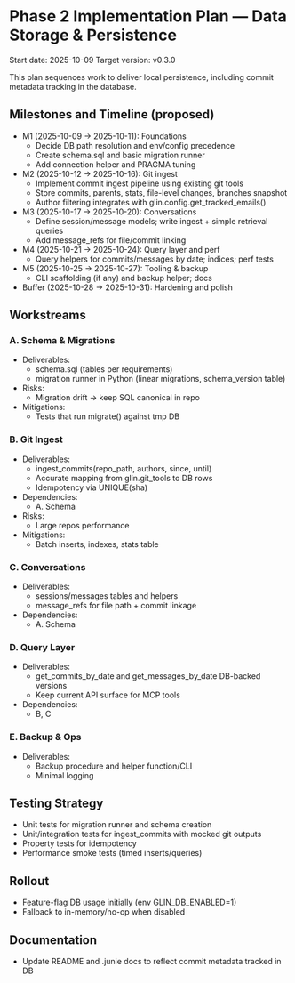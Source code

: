 # Phase 2 Implementation Plan — Data Storage & Persistence

Start date: 2025-10-09
Target version: v0.3.0

This plan sequences work to deliver local persistence, including commit metadata tracking in the database.

## Milestones and Timeline (proposed)
- M1 (2025-10-09 → 2025-10-11): Foundations
  - Decide DB path resolution and env/config precedence
  - Create schema.sql and basic migration runner
  - Add connection helper and PRAGMA tuning
- M2 (2025-10-12 → 2025-10-16): Git ingest
  - Implement commit ingest pipeline using existing git tools
  - Store commits, parents, stats, file-level changes, branches snapshot
  - Author filtering integrates with glin.config.get_tracked_emails()
- M3 (2025-10-17 → 2025-10-20): Conversations
  - Define session/message models; write ingest + simple retrieval queries
  - Add message_refs for file/commit linking
- M4 (2025-10-21 → 2025-10-24): Query layer and perf
  - Query helpers for commits/messages by date; indices; perf tests
- M5 (2025-10-25 → 2025-10-27): Tooling & backup
  - CLI scaffolding (if any) and backup helper; docs
- Buffer (2025-10-28 → 2025-10-31): Hardening and polish

## Workstreams

### A. Schema & Migrations
- Deliverables:
  - schema.sql (tables per requirements)
  - migration runner in Python (linear migrations, schema_version table)
- Risks:
  - Migration drift → keep SQL canonical in repo
- Mitigations:
  - Tests that run migrate() against tmp DB

### B. Git Ingest
- Deliverables:
  - ingest_commits(repo_path, authors, since, until)
  - Accurate mapping from glin.git_tools to DB rows
  - Idempotency via UNIQUE(sha)
- Dependencies:
  - A. Schema
- Risks:
  - Large repos performance
- Mitigations:
  - Batch inserts, indexes, stats table

### C. Conversations
- Deliverables:
  - sessions/messages tables and helpers
  - message_refs for file path + commit linkage
- Dependencies:
  - A. Schema

### D. Query Layer
- Deliverables:
  - get_commits_by_date and get_messages_by_date DB-backed versions
  - Keep current API surface for MCP tools
- Dependencies:
  - B, C

### E. Backup & Ops
- Deliverables:
  - Backup procedure and helper function/CLI
  - Minimal logging

## Testing Strategy
- Unit tests for migration runner and schema creation
- Unit/integration tests for ingest_commits with mocked git outputs
- Property tests for idempotency
- Performance smoke tests (timed inserts/queries)

## Rollout
- Feature-flag DB usage initially (env GLIN_DB_ENABLED=1)
- Fallback to in-memory/no-op when disabled

## Documentation
- Update README and .junie docs to reflect commit metadata tracked in DB
